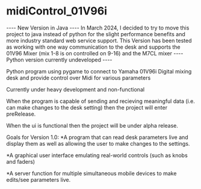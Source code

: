 # midiControl_01V96i
---- New Version in Java ----
In March 2024, I decided to try to move this project to java instead of python for the slight performance benefits and more industry standard web service support.
This Version has been tested as working with one way communication to the desk and supports the 01V96 Mixer (mix 1-8 is on controlled on 9-16) and the M7CL mixer
---- Python version currently undeveloped ----

Python program using pygame to connect to Yamaha 01V96i Digital mixing desk and provide control over Midi for various parameters

Currently under heavy development and non-functional

When the program is capable of sending and recieving meaningful data (i.e. can make changes to the desk setting) then the project will enter preRelease.

When the ui is functional then the project will be under alpha release.

Goals for Version 1.0:
  *A program that can read desk parameters live and display them as well as allowing the user to make changes to the settings.
  
  *A graphical user interface emulating real-world controls (such as knobs and faders)
  
  *A server function for multiple simultaneous mobile devices to make edits/see parameters live.
